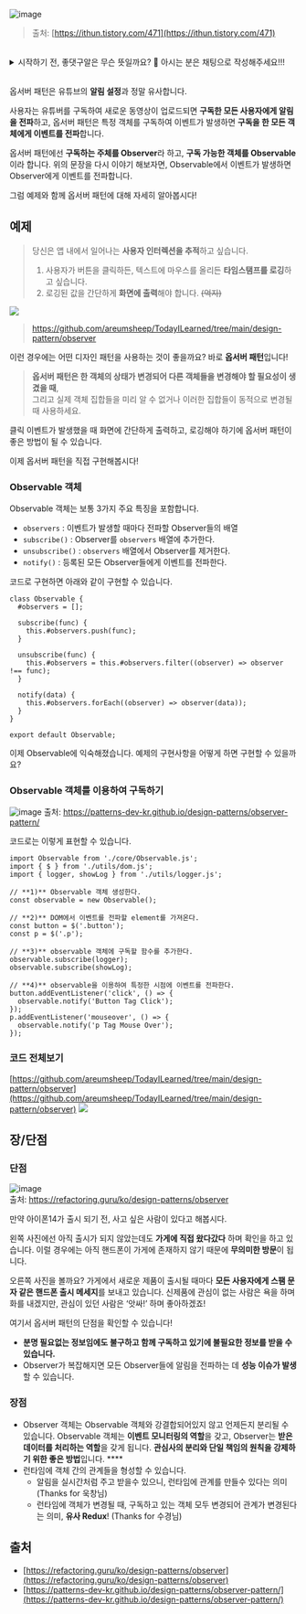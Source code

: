 ![image](https://user-images.githubusercontent.com/48716298/203059378-7417303d-0b54-47da-a468-722c44a73e8c.png)
> 출처: [https://ithun.tistory.com/471](https://ithun.tistory.com/471)

<br/>

<details>
<summary>시작하기 전, 좋댓구알은 무슨 뜻일까요? 🤨 아시는 분은 채팅으로 작성해주세요!!!</summary>
<div markdown="1">

맞습니다! **좋아요, 댓글, 구독, 알림 설정** 의 줄임말입니다!
유튜버의 수익창출을 위해 많이 사용되는 말이죠!

![image](https://user-images.githubusercontent.com/48716298/203059741-e7834fc4-86af-4562-bfa2-5a327a1b5794.png)

> 출처: [https://www.youtube.com/watch?v=kOaW_A_kxGA](https://www.youtube.com/watch?v=kOaW_A_kxGA)

</div>
</details>

<br/>

옵서버 패턴은 유튜브의 **알림 설정**과 정말 유사합니다.

사용자는 유튜버를 구독하여 새로운 동영상이 업로드되면 **구독한 모든 사용자에게 알림을 전파**하고,
옵서버 패턴은 특정 객체를 구독하여 이벤트가 발생하면 **구독을 한 모든 객체에게 이벤트를 전파**합니다.

옵서버 패턴에선 **구독하는 주체를 Observer**라 하고, **구독 가능한 객체를 Observable**이라 합니다.
위의 문장을 다시 이야기 해보자면, Observable에서 이벤트가 발생하면 Observer에게 이벤트를 전파합니다.

그럼 예제와 함께 옵서버 패턴에 대해 자세히 알아봅시다!

## 예제

> 당신은 앱 내에서 일어나는 **사용자 인터렉션을 추적**하고 싶습니다.
>
> 1. 사용자가 버튼을 클릭하든, 텍스트에 마우스를 올리든 **타임스탬프를 로깅**하고 싶습니다.
> 2. 로깅된 값을 간단하게 **화면에 출력**해야 합니다. ~~(억지)~~

<img src="https://s3.us-west-2.amazonaws.com/secure.notion-static.com/91456462-6d8f-4655-ac07-2d79cbb6c3ac/Nov-21-2022_03-38-02.gif?X-Amz-Algorithm=AWS4-HMAC-SHA256&X-Amz-Content-Sha256=UNSIGNED-PAYLOAD&X-Amz-Credential=AKIAT73L2G45EIPT3X45%2F20221121%2Fus-west-2%2Fs3%2Faws4_request&X-Amz-Date=20221121T125151Z&X-Amz-Expires=86400&X-Amz-Signature=f25d190d3d919bc8139b4c023272aab8bfa6fa4a4c8af36fafbf4c17cc56ac31&X-Amz-SignedHeaders=host&response-content-disposition=filename%3D%22Nov-21-2022%252003-38-02.gif%22&x-id=GetObject" />

> https://github.com/areumsheep/TodayILearned/tree/main/design-pattern/observer

이런 경우에는 어떤 디자인 패턴을 사용하는 것이 좋을까요?
바로 **옵서버 패턴**입니다!

> **옵서버 패턴은 한 객체의 상태가 변경되어 다른 객체들을 변경해야 할 필요성이 생겼을 때**,    
> 그리고 실제 객체 집합들을 미리 알 수 없거나 이러한 집합들이 동적으로 변경될 때 사용하세요.

클릭 이벤트가 발생했을 때 화면에 간단하게 출력하고, 로깅해야 하기에 옵서버 패턴이 좋은 방법이 될 수 있습니다.

이제 옵서버 패턴을 직접 구현해봅시다!

### Observable 객체

Observable 객체는 보통 3가지 주요 특징을 포함합니다.

- `observers` : 이벤트가 발생할 때마다 전파할 Observer들의 배열
- `subscribe()` : Observer를 `observers` 배열에 추가한다.
- `unsubscribe()` : `observers` 배열에서 Observer를 제거한다.
- `notify()` : 등록된 모든 Observer들에게 이벤트를 전파한다.

코드로 구현하면 아래와 같이 구현할 수 있습니다.

```tsx
class Observable {
  #observers = [];

  subscribe(func) {
    this.#observers.push(func);
  }

  unsubscribe(func) {
    this.#observers = this.#observers.filter((observer) => observer !== func);
  }

  notify(data) {
    this.#observers.forEach((observer) => observer(data));
  }
}

export default Observable;
```

이제 Observable에 익숙해졌습니다.
예제의 구현사항을 어떻게 하면 구현할 수 있을까요?

### Observable 객체를 이용하여 구독하기

![image](https://user-images.githubusercontent.com/48716298/203060476-38731b0e-660d-4e64-8d1b-2c50e8498a90.png)
출처: https://patterns-dev-kr.github.io/design-patterns/observer-pattern/

코드로는 이렇게 표현할 수 있습니다.

```tsx
import Observable from './core/Observable.js';
import { $ } from './utils/dom.js';
import { logger, showLog } from './utils/logger.js';

// **1)** Observable 객체 생성한다.
const observable = new Observable();

// **2)** DOM에서 이벤트를 전파할 element를 가져온다.
const button = $('.button');
const p = $('.p');

// **3)** observable 객체에 구독할 함수를 추가한다.
observable.subscribe(logger);
observable.subscribe(showLog);

// **4)** observable을 이용하여 특정한 시점에 이벤트를 전파한다.
button.addEventListener('click', () => {
  observable.notify('Button Tag Click');
});
p.addEventListener('mouseover', () => {
  observable.notify('p Tag Mouse Over');
});
```

### 코드 전체보기

[https://github.com/areumsheep/TodayILearned/tree/main/design-pattern/observer](https://github.com/areumsheep/TodayILearned/tree/main/design-pattern/observer)
<img src="https://s3.us-west-2.amazonaws.com/secure.notion-static.com/91456462-6d8f-4655-ac07-2d79cbb6c3ac/Nov-21-2022_03-38-02.gif?X-Amz-Algorithm=AWS4-HMAC-SHA256&X-Amz-Content-Sha256=UNSIGNED-PAYLOAD&X-Amz-Credential=AKIAT73L2G45EIPT3X45%2F20221121%2Fus-west-2%2Fs3%2Faws4_request&X-Amz-Date=20221121T125151Z&X-Amz-Expires=86400&X-Amz-Signature=f25d190d3d919bc8139b4c023272aab8bfa6fa4a4c8af36fafbf4c17cc56ac31&X-Amz-SignedHeaders=host&response-content-disposition=filename%3D%22Nov-21-2022%252003-38-02.gif%22&x-id=GetObject" />

## 장/단점

### 단점

![image](https://user-images.githubusercontent.com/48716298/203060597-48496976-85c7-49b7-bdbe-04046c3c9a7b.png)   
출처: https://refactoring.guru/ko/design-patterns/observer

만약 아이폰14가 출시 되기 전, 사고 싶은 사람이 있다고 해봅시다.

왼쪽 사진에선 아직 출시가 되지 않았는데도 **가게에 직접 왔다갔다** 하며 확인을 하고 있습니다.
이럴 경우에는 아직 핸드폰이 가게에 존재하지 않기 때문에 **무의미한 방문**이 됩니다.

오른쪽 사진을 볼까요?
가게에서 새로운 제품이 출시될 때마다 **모든 사용자에게 스팸 문자 같은 핸드폰 출시 메세지**를 보내고 있습니다.
신제품에 관심이 없는 사람은 욕을 하며 화를 내겠지만, 관심이 있던 사람은 ‘앗싸!’ 하며 좋아하겠죠!

여기서 옵서버 패턴의 단점을 확인할 수 있습니다!

- **분명 필요없는 정보임에도 불구하고 함께 구독하고 있기에 불필요한 정보를 받을 수 있습니다.**
- Observer가 복잡해지면 모든 Observer들에 알림을 전파하는 데 **성능 이슈가 발생**할 수 있습니다.

### 장점

- Observer 객체는 Observable 객체와 강결합되어있지 않고 언제든지 분리될 수 있습니다.
  Observable 객체는 **이벤트 모니터링의 역할**을 갖고, Observer는 **받은 데이터를 처리하는 역할**을 갖게 됩니다.
  **관심사의 분리와 단일 책임의 원칙을 강제하기 위한 좋은 방법**입니다. \*\*\*\*
- 런타임에 객체 간의 관계들을 형성할 수 있습니다.
  - 알림을 실시간처럼 주고 받을수 있으니, 런타임에 관계를 만들수 있다는 의미 (Thanks for 욱창님)
  - 런타임에 객체가 변경될 때, 구독하고 있는 객체 모두 변경되어 관계가 변경된다는 의미, **유사 Redux**! (Thanks for 수경님)

## 출처

- [https://refactoring.guru/ko/design-patterns/observer](https://refactoring.guru/ko/design-patterns/observer)
- [https://patterns-dev-kr.github.io/design-patterns/observer-pattern/](https://patterns-dev-kr.github.io/design-patterns/observer-pattern/)
